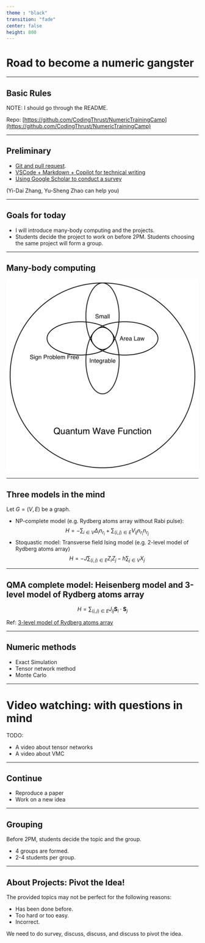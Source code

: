 ```yaml
---
theme : "black"
transition: "fade"
center: false
height: 800
---
```

<style>
    .reveal h1, .reveal h2, .reveal h3, .reveal h4, .reveal h5 {
                  text-transform: none;
		  }
    .reveal p {
        text-align: left;
    }
    .reveal ul {
        display: block;
    }
    .reveal ol {
        display: block;
    }
    .reveal p:has(> img){
        text-align: center;
    }
    h3 {
        border-bottom: 2px solid yellow;
        padding: 10px;
    }
</style>

# Road to become a numeric gangster

---

## Basic Rules

NOTE: I should go through the README.

Repo: [https://github.com/CodingThrust/NumericTrainingCamp](https://github.com/CodingThrust/NumericTrainingCamp)

---

## Preliminary

- [Git and pull request](https://book.jinguo-group.science/stable/chap1/git/).
- [VSCode + Markdown + Copilot for technical writing](guides/report-writing.md)
- [Using Google Scholar to conduct a survey](guides/conduct-survey.md)

(Yi-Dai Zhang, Yu-Sheng Zhao can help you)

---

## Goals for today

- I will introduce many-body computing and the projects.
- Students decide the project to work on before 2PM. Students choosing the same project will form a group.

---

## Many-body computing

![](images/fig1.svg)

---

## Three models in the mind

Let $G = (V, E)$ be a graph.

- NP-complete model (e.g. Rydberg atoms array without Rabi pulse):
    $$
    H = - \sum_{i \in V} Δ_i n_{r_i} + \sum_{(i, j) \in E}V_{ij} n_{r_i} n_{r_j}
    $$
- Stoquastic model: Transverse field Ising model (e.g. 2-level model of Rydberg atoms array)
    $$
    H = -J \sum_{(i, j) \in E} Z_i Z_j - h \sum_{j\in V} X_j
    $$

---

## QMA complete model: Heisenberg model and 3-level model of Rydberg atoms array

$$
H = \sum_{(i, j) \in E} J_{ij}\mathbf{S}_i \cdot \mathbf{S}_j
$$

Ref: [3-level model of Rydberg atoms array](https://queracomputing.github.io/Bloqade.jl/dev/3-level/)

---

## Numeric methods
- Exact Simulation
- Tensor network method
- Monte Carlo


---

# Video watching: with questions in mind

TODO:
- A video about tensor networks
- A video about VMC

---

## Continue

- Reproduce a paper
- Work on a new idea

---

## Grouping

Before 2PM, students decide the topic and the group.

- 4 groups are formed.
- 2-4 students per group.

---

## About Projects: Pivot the Idea!
The provided topics may not be perfect for the following reasons:
- Has been done before.
- Too hard or too easy.
- Incorrect.

We need to do survey, discuss, discuss, and discuss to pivot the idea.
